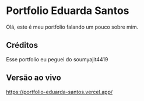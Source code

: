 # Portfolio Eduarda Santos
Olá, este é meu portfolio falando um pouco sobre mim.
## Créditos
Esse portfolio eu peguei do soumyajit4419
## Versão ao vivo
https://portfolio-eduarda-santos.vercel.app/
